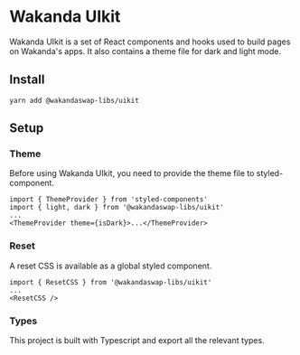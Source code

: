 # Wakanda UIkit

Wakanda UIkit is a set of React components and hooks used to build pages on Wakanda's apps. It also contains a theme file for dark and light mode.

## Install

`yarn add @wakandaswap-libs/uikit`

## Setup

### Theme

Before using Wakanda UIkit, you need to provide the theme file to styled-component.

```
import { ThemeProvider } from 'styled-components'
import { light, dark } from '@wakandaswap-libs/uikit'
...
<ThemeProvider theme={isDark}>...</ThemeProvider>
```

### Reset

A reset CSS is available as a global styled component.

```
import { ResetCSS } from '@wakandaswap-libs/uikit'
...
<ResetCSS />
```

### Types

This project is built with Typescript and export all the relevant types.
